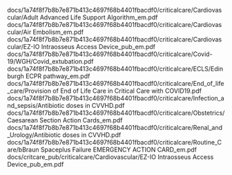 docs/1a74f8f7b8b7e871b413c4697f68b4401fbacdf0/criticalcare/Cardiovascular/Adult Advanced Life Support Algorithm_em.pdf
docs/1a74f8f7b8b7e871b413c4697f68b4401fbacdf0/criticalcare/Cardiovascular/Air Embolism_em.pdf
docs/1a74f8f7b8b7e871b413c4697f68b4401fbacdf0/criticalcare/Cardiovascular/EZ-IO Intraosseus Access Device_pub_em.pdf
docs/1a74f8f7b8b7e871b413c4697f68b4401fbacdf0/criticalcare/Covid-19/WGH/Covid_extubation.pdf
docs/1a74f8f7b8b7e871b413c4697f68b4401fbacdf0/criticalcare/ECLS/Edinburgh ECPR pathway_em.pdf
docs/1a74f8f7b8b7e871b413c4697f68b4401fbacdf0/criticalcare/End_of_life_care/Provision of End of Life Care in Critical Care with COVID19.pdf
docs/1a74f8f7b8b7e871b413c4697f68b4401fbacdf0/criticalcare/Infection_and_sepsis/Antibiotic doses in CVVHD.pdf
docs/1a74f8f7b8b7e871b413c4697f68b4401fbacdf0/criticalcare/Obstetrics/Caesarean Section Action Cards_em.pdf
docs/1a74f8f7b8b7e871b413c4697f68b4401fbacdf0/criticalcare/Renal_and_Urology/Antibiotic doses in CVVHD.pdf
docs/1a74f8f7b8b7e871b413c4697f68b4401fbacdf0/criticalcare/Routine_Care/bBraun Spaceplus Failure EMERGENCY ACTION CARD_em.pdf
docs/critcare_pub/criticalcare/Cardiovascular/EZ-IO Intraosseus Access Device_pub_em.pdf
